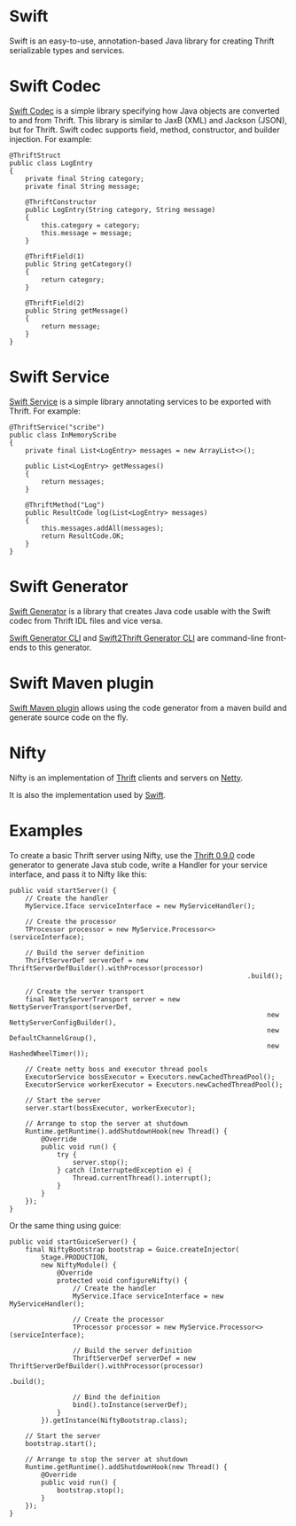# Swift

Swift is an easy-to-use, annotation-based Java library for creating Thrift
serializable types and services.

# Swift Codec

[Swift Codec](swift-codec) is a simple library specifying how Java
objects are converted to and from Thrift.  This library is similar to JaxB
(XML) and Jackson (JSON), but for Thrift.  Swift codec supports field, method,
constructor, and builder injection.  For example:

    @ThriftStruct
    public class LogEntry
    {
        private final String category;
        private final String message;

        @ThriftConstructor
        public LogEntry(String category, String message)
        {
            this.category = category;
            this.message = message;
        }

        @ThriftField(1)
        public String getCategory()
        {
            return category;
        }

        @ThriftField(2)
        public String getMessage()
        {
            return message;
        }
    }


# Swift Service

[Swift Service](swift-service) is a simple library annotating
services to be exported with Thrift.   For example:

    @ThriftService("scribe")
    public class InMemoryScribe
    {
        private final List<LogEntry> messages = new ArrayList<>();

        public List<LogEntry> getMessages()
        {
            return messages;
        }

        @ThriftMethod("Log")
        public ResultCode log(List<LogEntry> messages)
        {
            this.messages.addAll(messages);
            return ResultCode.OK;
        }
    }

# Swift Generator

[Swift Generator](swift-generator) is a library that creates Java code usable with the Swift codec from Thrift IDL files and vice versa.

[Swift Generator CLI](swift-generator-cli) and [Swift2Thrift Generator CLI](swift2thrift-generator-cli) are command-line front-ends to this generator.

# Swift Maven plugin

[Swift Maven plugin](swift-maven-plugin) allows using the code generator from a maven build and generate source code on the fly.

# Nifty

Nifty is an implementation of [Thrift](http://thrift.apache.org/) clients and servers on [Netty](http://netty.io/).

It is also the implementation used by [Swift](https://github.com/facebook/swift).

# Examples

To create a basic Thrift server using Nifty, use the [Thrift 0.9.0](https://dist.apache.org/repos/dist/release/thrift/0.9.0/thrift-0.9.0.tar.gz) code generator to generate Java stub code, write a Handler for your service interface, and pass it to Nifty like this:

    public void startServer() {
        // Create the handler
        MyService.Iface serviceInterface = new MyServiceHandler();

        // Create the processor
        TProcessor processor = new MyService.Processor<>(serviceInterface);

        // Build the server definition
        ThriftServerDef serverDef = new ThriftServerDefBuilder().withProcessor(processor)
                                                                .build();

        // Create the server transport
        final NettyServerTransport server = new NettyServerTransport(serverDef,
                                                                     new NettyServerConfigBuilder(),
                                                                     new DefaultChannelGroup(),
                                                                     new HashedWheelTimer());

        // Create netty boss and executor thread pools
        ExecutorService bossExecutor = Executors.newCachedThreadPool();
        ExecutorService workerExecutor = Executors.newCachedThreadPool();

        // Start the server
        server.start(bossExecutor, workerExecutor);

        // Arrange to stop the server at shutdown
        Runtime.getRuntime().addShutdownHook(new Thread() {
            @Override
            public void run() {
                try {
                    server.stop();
                } catch (InterruptedException e) {
                    Thread.currentThread().interrupt();
                }
            }
        });
    }

Or the same thing using guice:

    public void startGuiceServer() {
        final NiftyBootstrap bootstrap = Guice.createInjector(
            Stage.PRODUCTION,
            new NiftyModule() {
                @Override
                protected void configureNifty() {
                    // Create the handler
                    MyService.Iface serviceInterface = new MyServiceHandler();

                    // Create the processor
                    TProcessor processor = new MyService.Processor<>(serviceInterface);

                    // Build the server definition
                    ThriftServerDef serverDef = new ThriftServerDefBuilder().withProcessor(processor)
                                                                            .build();

                    // Bind the definition
                    bind().toInstance(serverDef);
                }
            }).getInstance(NiftyBootstrap.class);

        // Start the server
        bootstrap.start();

        // Arrange to stop the server at shutdown
        Runtime.getRuntime().addShutdownHook(new Thread() {
            @Override
            public void run() {
                bootstrap.stop();
            }
        });
    }

